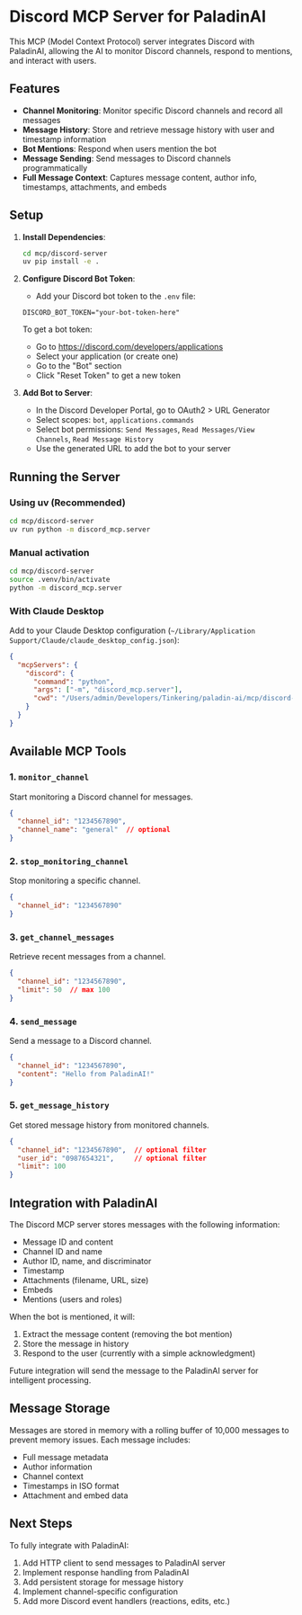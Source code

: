 # Discord MCP Server for PaladinAI

This MCP (Model Context Protocol) server integrates Discord with PaladinAI, allowing the AI to monitor Discord channels, respond to mentions, and interact with users.

## Features

- **Channel Monitoring**: Monitor specific Discord channels and record all messages
- **Message History**: Store and retrieve message history with user and timestamp information
- **Bot Mentions**: Respond when users mention the bot
- **Message Sending**: Send messages to Discord channels programmatically
- **Full Message Context**: Captures message content, author info, timestamps, attachments, and embeds

## Setup

1. **Install Dependencies**:
   ```bash
   cd mcp/discord-server
   uv pip install -e .
   ```

2. **Configure Discord Bot Token**:
   - Add your Discord bot token to the `.env` file:
   ```
   DISCORD_BOT_TOKEN="your-bot-token-here"
   ```
   
   To get a bot token:
   - Go to https://discord.com/developers/applications
   - Select your application (or create one)
   - Go to the "Bot" section
   - Click "Reset Token" to get a new token

3. **Add Bot to Server**:
   - In the Discord Developer Portal, go to OAuth2 > URL Generator
   - Select scopes: `bot`, `applications.commands`
   - Select bot permissions: `Send Messages`, `Read Messages/View Channels`, `Read Message History`
   - Use the generated URL to add the bot to your server

## Running the Server

### Using uv (Recommended)
```bash
cd mcp/discord-server
uv run python -m discord_mcp.server
```

### Manual activation
```bash
cd mcp/discord-server
source .venv/bin/activate
python -m discord_mcp.server
```

### With Claude Desktop
Add to your Claude Desktop configuration (`~/Library/Application Support/Claude/claude_desktop_config.json`):

```json
{
  "mcpServers": {
    "discord": {
      "command": "python",
      "args": ["-m", "discord_mcp.server"],
      "cwd": "/Users/admin/Developers/Tinkering/paladin-ai/mcp/discord-server"
    }
  }
}
```

## Available MCP Tools

### 1. `monitor_channel`
Start monitoring a Discord channel for messages.
```json
{
  "channel_id": "1234567890",
  "channel_name": "general"  // optional
}
```

### 2. `stop_monitoring_channel`
Stop monitoring a specific channel.
```json
{
  "channel_id": "1234567890"
}
```

### 3. `get_channel_messages`
Retrieve recent messages from a channel.
```json
{
  "channel_id": "1234567890",
  "limit": 50  // max 100
}
```

### 4. `send_message`
Send a message to a Discord channel.
```json
{
  "channel_id": "1234567890",
  "content": "Hello from PaladinAI!"
}
```

### 5. `get_message_history`
Get stored message history from monitored channels.
```json
{
  "channel_id": "1234567890",  // optional filter
  "user_id": "0987654321",     // optional filter
  "limit": 100
}
```

## Integration with PaladinAI

The Discord MCP server stores messages with the following information:
- Message ID and content
- Channel ID and name
- Author ID, name, and discriminator
- Timestamp
- Attachments (filename, URL, size)
- Embeds
- Mentions (users and roles)

When the bot is mentioned, it will:
1. Extract the message content (removing the bot mention)
2. Store the message in history
3. Respond to the user (currently with a simple acknowledgment)

Future integration will send the message to the PaladinAI server for intelligent processing.

## Message Storage

Messages are stored in memory with a rolling buffer of 10,000 messages to prevent memory issues. Each message includes:
- Full message metadata
- Author information
- Channel context
- Timestamps in ISO format
- Attachment and embed data

## Next Steps

To fully integrate with PaladinAI:
1. Add HTTP client to send messages to PaladinAI server
2. Implement response handling from PaladinAI
3. Add persistent storage for message history
4. Implement channel-specific configuration
5. Add more Discord event handlers (reactions, edits, etc.)